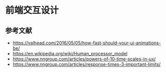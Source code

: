 # 前端交互设计

## 参考文献

- https://valhead.com/2016/05/05/how-fast-should-your-ui-animations-be/
- https://en.wikipedia.org/wiki/Human_processor_model
- https://www.nngroup.com/articles/powers-of-10-time-scales-in-ux/
- https://www.nngroup.com/articles/response-times-3-important-limits/

